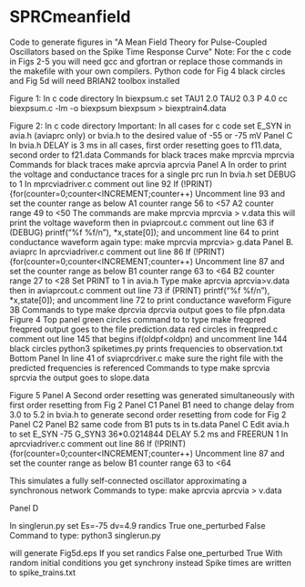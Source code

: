 # SPRCmeanfield
Code to generate figures in "A Mean Field Theory for Pulse-Coupled Oscillators based on the Spike Time Response Curve"
Note: For the c code in Figs 2-5 you will need gcc and gfortran or replace those commands in the makefile with your own compilers.
Python code for Fig 4 black circles and Fig 5d will need BRIAN2 toolbox installed

Figure 1: In c code directory
In biexpsum.c  set TAU1 2.0 TAU2 0.3 P 4.0
cc biexpsum.c -lm -o biexpsum
biexpsum > biexptrain4.data

Figure 2: In c code directory
Important: In all cases for c code set E_SYN in avia.h (aviaprc only) or bvia.h to the desired value of -55 or -75 mV
Panel C 
In bvia.h DELAY is 3 ms in all cases, first order resetting goes to f11.data, second order to f21.data 
Commands for black traces
make mprcvia
mprcvia
Commands for black traces
make aprcvia
aprcvia
Panel A
In order to print the voltage and conductance traces for a single prc run
In bvia.h set DEBUG to 1
In mprcviadriver.c comment out line 92
If (!PRINT) {for(counter=0;counter<INCREMENT;counter++)
Uncomment line 93 and set the counter range as below
A1 counter range 56 to <57
A2 counter range 49 to <50
The commands are
make mprcvia
mprcvia > v.data
this will print the voltage waveform
then in pviaprcout.c  comment out line 63
if (DEBUG) printf(“%f %f/n”), *x,state[0]);
 and uncomment line 64 to print conductance waveform
again type:
make mprcvia
mprcvia> g.data
Panel B. aviaprc
In aprcviadriver.c comment out line 86
If (!PRINT) {for(counter=0;counter<INCREMENT;counter++)
Uncomment line 87 and set the counter range as below
B1 counter range 63 to <64
B2 counter range 27 to <28
Set PRINT to 1 in avia.h
Type
make aprcvia
aprcvia>v.data
then in aviaprcout.c  comment out line 73
if (PRINT) printf(“%f %f/n”), *x,state[0]);
 and uncomment line 72 to print conductance waveform
Figure 3B 
Commands to type
make dprcvia
dprcvia
output goes to file pfpn.data
Figure 4 
Top panel
green circles
command to to type
make freqpred
freqpred
output goes to the file prediction.data
red circles
in freqpred.c
comment out line 145  that begins if(oldpf<oldpn) and uncomment line 144
black circles
python3 spiketimes.py
prints frequencies to observation.txt
Bottom Panel
In line 41 of sviaprcdriver.c make sure the right file with the predicted frequencies is referenced
Commands to type
make sprcvia
sprcvia
the output goes to slope.data

Figure 5
Panel A Second order resetting was generated simultaneously with first order resetting from Fig 2 Panel C1
Panel B1 need to change delay from 3.0 to 5.2 in bvia.h to generate second order resetting from code for Fig 2 Panel C2
Panel B2 same code from B1  puts ts in ts.data
Panel C
Edit avia.h to set E_SYN  -75 G_SYN3 36*0.0214844   DELAY 5.2 ms and FREERUN 1
In aprcviadriver.c comment out line 86
If (!PRINT) {for(counter=0;counter<INCREMENT;counter++)
Uncomment line 87 and set the counter range as below
B1 counter range 63 to <64

This simulates a fully self-connected oscillator approximating a synchronous network
Commands to type:
make aprcvia
aprcvia > v.data


Panel D

In singlerun.py set Es=-75 dv=4.9  randics True one_perturbed False 
Command to type:
python3 singlerun.py

will generate Fig5d.eps
If you set randics False one_perturbed True
With random initial conditions you get synchrony instead
Spike times are written to spike_trains.txt

